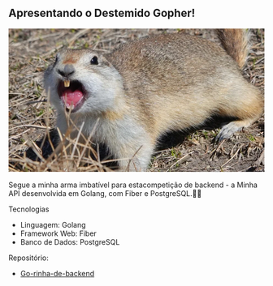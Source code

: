 ## Apresentando o Destemido Gopher!

![Gopher Angry](https://github.com/eduwr/go-rinha-de-backend/raw/main/public/gopher.webp)

Segue a minha arma imbatível para estacompetição de backend - a Minha API desenvolvida em Golang, com Fiber e PostgreSQL.🥊🚀

Tecnologias

- Linguagem: Golang
- Framework Web: Fiber
- Banco de Dados: PostgreSQL

Repositório:

- [Go-rinha-de-backend](https://github.com/eduwr/go-rinha-de-backend)
